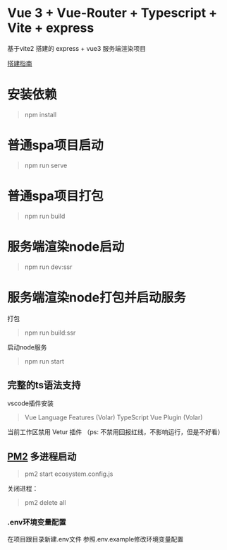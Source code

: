 # Vue 3 + Vue-Router + Typescript + Vite + express

基于vite2 搭建的 express + vue3 服务端渲染项目

[搭建指南](https://cn.vitejs.dev/guide/ssr.html)

# 安装依赖

> npm install

# 普通spa项目启动

> npm run serve

# 普通spa项目打包

> npm run build

# 服务端渲染node启动

> npm run dev:ssr

# 服务端渲染node打包并启动服务

打包
> npm run build:ssr

启动node服务
> npm run start

## 完整的ts语法支持

vscode插件安装
> Vue Language Features (Volar)
> TypeScript Vue Plugin (Volar)

当前工作区禁用 Vetur 插件 （ps: 不禁用回报红线，不影响运行，但是不好看）

## [PM2](https://pm2.keymetrics.io/docs/usage/cluster-mode/) 多进程启动
> pm2 start ecosystem.config.js

关闭进程：
> pm2 delete all

### .env环境变量配置
在项目跟目录新建.env文件 参照.env.example修改环境变量配置
